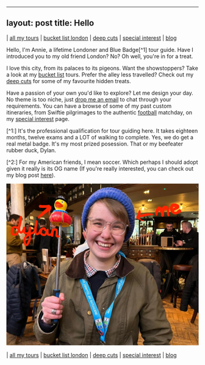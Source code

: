 
---
layout: post
title: Hello
---

| [all my tours](tours) | [bucket list london](bucket-list) | [deep cuts](deep-cuts) | [special interest]() | [blog]()

Hello, I'm Annie, a lifetime Londoner and Blue Badge[^1] tour guide. Have I introduced you to my old friend London? No? Oh well, you're in for a treat.

I love this city, from its palaces to its pigeons. Want the showstoppers? Take a look at my [bucket list]() tours. Prefer the alley less travelled? Check out my [deep cuts]() for some of my favourite hidden treats.

Have a passion of your own you'd like to explore? Let me design your day.  No theme is too niche, just [drop me an email]() to chat through your requirements. You can have a browse of some of my past custom itineraries, from Swiftie pilgrimages to the authentic [football]() matchday, on my [special interest]() page.

[^1:] It's the professional qualification for tour guiding here. It takes eighteen months, twelve exams and a LOT of walking to complete. Yes, we do get a real metal badge. It's my most prized posession. That or my beefeater rubber duck, Dylan.

[^2:] For my American friends, I mean soccer. Which perhaps I should adopt given it really is its OG name (If you're really interested, you can check out my blog post [here]()).

![alt text](<Annie and Dylan.jpeg>)


| [all my tours](tours) | [bucket list london](bucket-list) | [deep cuts](deep-cuts) | [special interest]() | [blog]()